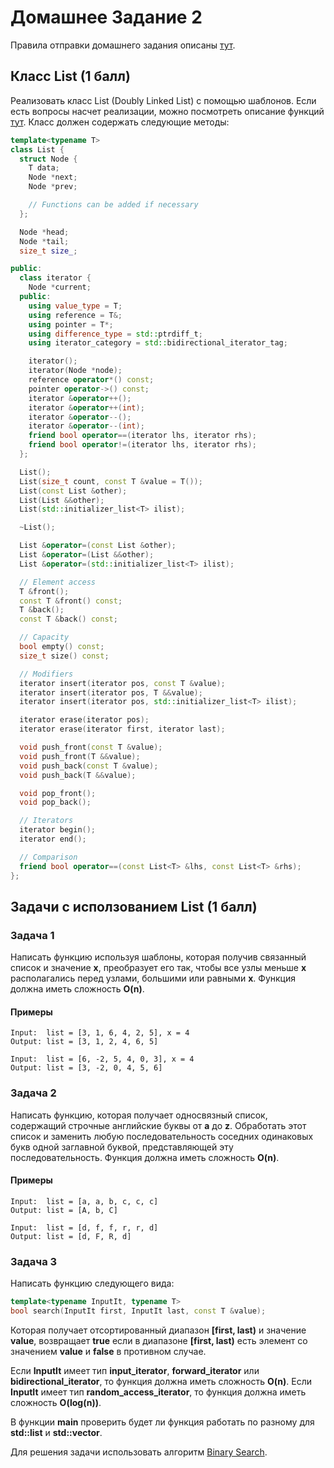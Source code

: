 # Домашнее Задание 2
Правила отправки домашнего задания описаны [тут](./info.md).

## Класс List (1 балл)
Реализовать класс List (Doubly Linked List) с помощью шаблонов.
Если есть вопросы насчет реализации, можно посмотреть описание функций [тут](https://en.cppreference.com/w/cpp/container/list).
Класс должен содержать следующие методы:
```c++
template<typename T>
class List {
  struct Node {
    T data;
    Node *next;
    Node *prev;

    // Functions can be added if necessary
  };

  Node *head;
  Node *tail;
  size_t size_;

public:
  class iterator {
    Node *current;
  public:
    using value_type = T;
    using reference = T&;
    using pointer = T*;
    using difference_type = std::ptrdiff_t;
    using iterator_category = std::bidirectional_iterator_tag;

    iterator();
    iterator(Node *node);
    reference operator*() const;
    pointer operator->() const;
    iterator &operator++();
    iterator &operator++(int);
    iterator &operator--();
    iterator &operator--(int);
    friend bool operator==(iterator lhs, iterator rhs);
    friend bool operator!=(iterator lhs, iterator rhs);
  };

  List();
  List(size_t count, const T &value = T());
  List(const List &other);
  List(List &&other);
  List(std::initializer_list<T> ilist);

  ~List();

  List &operator=(const List &other);
  List &operator=(List &&other);
  List &operator=(std::initializer_list<T> ilist);

  // Element access
  T &front();
  const T &front() const;
  T &back();
  const T &back() const;

  // Capacity
  bool empty() const;
  size_t size() const;

  // Modifiers
  iterator insert(iterator pos, const T &value);
  iterator insert(iterator pos, T &&value);
  iterator insert(iterator pos, std::initializer_list<T> ilist);

  iterator erase(iterator pos);
  iterator erase(iterator first, iterator last);

  void push_front(const T &value);
  void push_front(T &&value);
  void push_back(const T &value);
  void push_back(T &&value);

  void pop_front();
  void pop_back();

  // Iterators
  iterator begin();
  iterator end();

  // Comparison
  friend bool operator==(const List<T> &lhs, const List<T> &rhs);
};
```

## Задачи с исползованием List (1 балл)

### Задача 1
Написать функцию используя шаблоны, которая получив связанный список и значение **x**,
преобразует его так, чтобы все узлы меньше **x** располагались перед узлами,
большими или равными **x**. Функция должна иметь сложность **O(n)**.

#### Примеры
```
Input:  list = [3, 1, 6, 4, 2, 5], x = 4
Output: list = [3, 1, 2, 4, 6, 5]

Input:  list = [6, -2, 5, 4, 0, 3], x = 4
Output: list = [3, -2, 0, 4, 5, 6]
```

### Задача 2
Написать функцию, которая получает односвязный список, содержащий строчные английские буквы от **a** до **z**.
Обработать этот список и заменить любую последовательность соседних одинаковых букв одной заглавной буквой,
представляющей эту последовательность. Функция должна иметь сложность **O(n)**.

#### Примеры
```
Input:  list = [a, a, b, c, c, c]
Output: list = [A, b, C]

Input:  list = [d, f, f, r, r, d]
Output: list = [d, F, R, d]
```

### Задача 3
Написать функцию следующего вида:
```c++
template<typename InputIt, typename T>
bool search(InputIt first, InputIt last, const T &value);
```

Которая получает отсортированный диапазон **[first, last)** и значение **value**,
возвращает **true** если в диапазоне **[first, last)** есть элемент со значением **value**
и **false** в противном случае.

Если **InputIt** имеет тип **input_iterator**, **forward_iterator** или **bidirectional_iterator**, то функция должна иметь сложность **O(n)**.
Если **InputIt** имеет тип **random_access_iterator**, то функция должна иметь сложность **O(log(n))**.

В функции **main** проверить будет ли функция работать по разному для **std::list** и **std::vector**.

Для решения задачи использовать алгоритм [Binary Search](https://www.geeksforgeeks.org/binary-search/).
